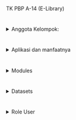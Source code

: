 TK PBP A-14 (E-Library)
#
<details>
<Summary>Anggota Kelompok:</summary>
<br>

Aliyah Faza Qinthara - 2206024726 

Fatih Raditya Pratama - 2206083520

Mika Ahmad Al Husseini - 2206826476

Nibras Itqon Ihsani - 2206083350

Sarah Nazly Nuraya - 2206082581
</br>
</details>

#
<details>
<Summary>Aplikasi dan manfaatnya</Summary>
<br>
Aplikasi E-Library merupakan aplikasi perpustakaan online yang dapat diakses oleh masyarakat dari mana saja. Aplikasi ini dapat memberikan pilihan bacaan kepada user dan juga memberikan rekomendasi buku yang paling populer untuk dibaca. Dengan memanfaatkan aplikasi ini, user dapat meningkatkan minat literasi dan juga dapat mengetahui progress dari literasi yang dimiliki dengan fitur track jumlah buku yang sudah dibaca dan waktu baca buku dalam 1 hari. 

Aplikasi ini juga dapat membantu user untuk mengetahui buku mana yang sekiranya cocok untuk dibaca dengan fitur review buku dan sinopsis, sehingga user akan mendapatkan gambaran dari bahasan buku yang ingin dibaca.
</br>
</details>

#
<details>
<Summary>Modules</summary>
<br>

**_Modul Aplikasi_**

##
**Modul Profile :**
### 
a.) Data Akun User dan Admin (nama, nomer hp, email, dll)

b.) History Bacaan

c.) Progress Literasi

d.) Login

e.) Register
##
**Modul Home :**
###
a.)List Buku

b.)Top 10 Weekly
##
**Modul Admin :**
###
a.)Add Buku

b.)Remove

c.)Edit

d.)Melihat Data Akun User

e.)Hapus Akun User
##
**Modul Literasi :**
###
a.)Jumlah Buku yang dibaca

b.)Waktu Baca Perhari

c.)Library (Reading List) => Tampilan library nya
##
**Modul Detail Buku :**
###
a.)Views, Likes

b.)Review Buku

c.)Add Bookmark (button-nya)

d.)Rating Buku

e.)Sinopsis Buku
</br>
</details>

#
<details>
<summary>Datasets</summary>

**Sumber Dataset :**

1.) https://developers.google.com/books/ (Google Books API)

2.) https://www.gutenberg.org/ebooks/offline_catalogs.html (Project Gutenberg)


</details>

#
<details>
<Summary>Role User</summary>
<br>


**User:**

User merupakan pengguna yang sudah melakukan registrasi dan login akun pada aplikasi ini. User memiliki akses penuh terhadap fitur-fitur berikut yang terdapat dalam aplikasi.

Fitur User :

Home Page

List Buku

Top 10 Recommended

Jumlah Buku yang Sudah dibaca

Jumlah Waktu Membaca

Detail Buku Page

Review Buku

Views dan Like Buku

Rating Buku

Sinopsis Buku

Add Bookmark

Profile Page

Detail Akun

History Bacaan

Progress Literasi

Library (Bookmark):

Isinya adalah buku-buku yang telah ditambahkan oleh user ke dalam bookmark.
##
**Admin :**

Admin e-library memiliki akses untuk menambahkan buku pada sistem, menghapus buku, melakukan pengubahan terhadap detail buku, melihat list akun yang terdaftar dalam sistem, dan juga dapat menghapus akun dari sistem.

##
**Guest :** 

Guest merupakan pengguna yang belum melakukan login. Guest hanya dapat mengakses beberapa fitur dalam sistem, yaitu:

Register

Login

Home Page

List Buku

Top 10 Recommended

Ketika guest ingin mengakses fitur lainnya, maka sistem akan meminta guest untuk melakukan register atau login terlebih dahulu.
##
</br>
</details>
